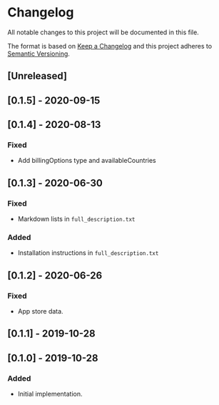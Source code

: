 # Changelog

All notable changes to this project will be documented in this file.

The format is based on [Keep a Changelog](http://keepachangelog.com/en/1.0.0/)
and this project adheres to [Semantic Versioning](http://semver.org/spec/v2.0.0.html).

## [Unreleased]

## [0.1.5] - 2020-09-15

## [0.1.4] - 2020-08-13

### Fixed

- Add billingOptions type and availableCountries

## [0.1.3] - 2020-06-30
### Fixed
- Markdown lists in `full_description.txt`

### Added
- Installation instructions in `full_description.txt`

## [0.1.2] - 2020-06-26
### Fixed
- App store data.

## [0.1.1] - 2019-10-28

## [0.1.0] - 2019-10-28
### Added
- Initial implementation.
